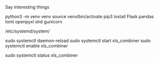 Say interesting things


python3 -m venv venv
source venv/bin/activate
pip3 install Flask pandas toml openpyxl xlrd gunicorn


/etc/systemd/system/

sudo systemctl daemon-reload
sudo systemctl start xls_combiner
sudo systemctl enable xls_combiner

sudo systemctl status xls_combiner